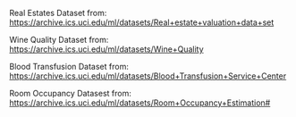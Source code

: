 Real Estates Dataset from:
https://archive.ics.uci.edu/ml/datasets/Real+estate+valuation+data+set

Wine Quality Dataset from:
https://archive.ics.uci.edu/ml/datasets/Wine+Quality

Blood Transfusion Dataset from:
https://archive.ics.uci.edu/ml/datasets/Blood+Transfusion+Service+Center

Room Occupancy Datasest from:
https://archive.ics.uci.edu/ml/datasets/Room+Occupancy+Estimation#
